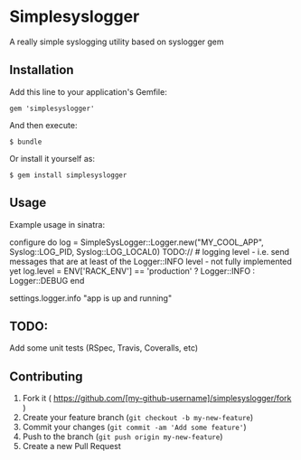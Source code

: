 # Simplesyslogger

A really simple syslogging utility based on syslogger gem

## Installation

Add this line to your application's Gemfile:

    gem 'simplesyslogger'

And then execute:

    $ bundle

Or install it yourself as:

    $ gem install simplesyslogger

## Usage

Example usage in sinatra:

configure do
	log = SimpleSysLogger::Logger.new("MY_COOL_APP", Syslog::LOG_PID, Syslog::LOG_LOCAL0)
	TODO:// # logging level - i.e. send messages that are at least of the Logger::INFO level - not fully implemented yet
	log.level = ENV['RACK_ENV'] == 'production' ? Logger::INFO : Logger::DEBUG
end

settings.logger.info "app is up and running"

## TODO:

Add some unit tests (RSpec, Travis, Coveralls, etc)


## Contributing

1. Fork it ( https://github.com/[my-github-username]/simplesyslogger/fork )
2. Create your feature branch (`git checkout -b my-new-feature`)
3. Commit your changes (`git commit -am 'Add some feature'`)
4. Push to the branch (`git push origin my-new-feature`)
5. Create a new Pull Request
